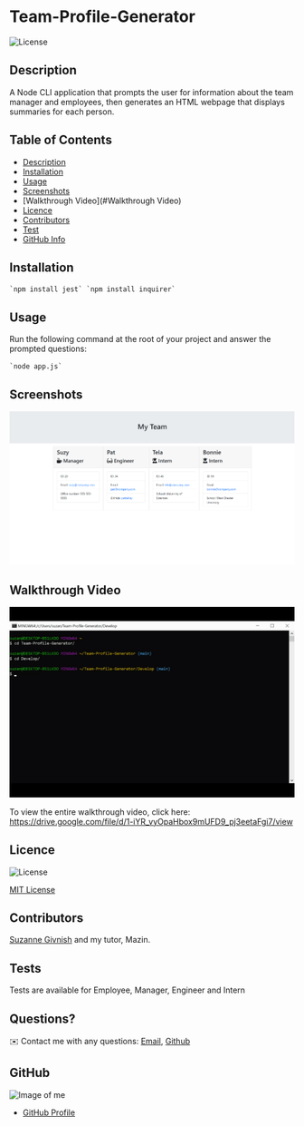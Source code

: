 # Team-Profile-Generator

![License](https://img.shields.io/badge/License-mit-blue.svg "License Badge")

## Description

A Node CLI application that prompts the user for information about the team manager and employees, then generates an HTML webpage that displays summaries for each person.

## Table of Contents
- [Description](#Description)
- [Installation](#Installation)
- [Usage](#Usage)
- [Screenshots](#Screenshots)
- [Walkthrough Video](#Walkthrough Video)
- [Licence](#Licence)
- [Contributors](#Contributors)
- [Test](#Test)
- [GitHub Info](#GitHub) 

## Installation
    `npm install jest` `npm install inquirer`

## Usage
Run the following command at the root of your project and answer the prompted questions: 

    `node app.js`

## Screenshots

![Sample Team Generator](https://github.com/suzygiv/Team-Profile-Generator/blob/main/Assets/Sample%20Team%20Generator.PNG)

## Walkthrough Video

![Team Generator gif](https://github.com/suzygiv/Team-Profile-Generator/blob/main/Assets/Team%20Generator%20Gif.gif)

To view the entire walkthrough video, click here: https://drive.google.com/file/d/1-iYR_vyOpaHbox9mUFD9_pj3eetaFgi7/view

## Licence
![License](https://img.shields.io/badge/License-mit-blue.svg "License Badge")

[MIT License](http://opensource.org/licenses/mit-license.php)

## Contributors
[Suzanne Givnish](https://github.com/suzygiv) and my tutor, Mazin.

## Tests
Tests are available for Employee, Manager, Engineer and Intern

## Questions?
✉️ Contact me with any questions: [Email](suzannegivnish@gmail.com), [Github](https://github.com/suzygiv)

## GitHub
![Image of me](https://avatars0.githubusercontent.com/u/69487481?v=4)
- [GitHub Profile](https://github.com/suzygiv)
